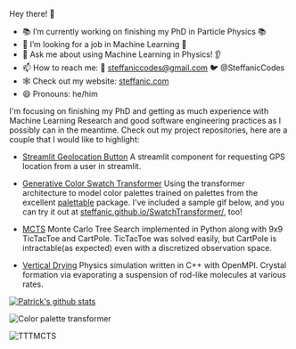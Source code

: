 Hey there! 👋

 - 📚 I’m currently working on finishing my PhD in Particle Physics 📚
 - 🤖 I’m looking for a job in Machine Learning 🤖
 - 💬 Ask me about using Machine Learning in Physics! 👂
 - 📫 How to reach me: 📧 steffaniccodes@gmail.com 🐦 @SteffanicCodes
 - 🕸️ Check out my website: [steffanic.com](www.steffanic.com)
 - 😄 Pronouns: he/him

I'm focusing on finishing my PhD and getting as much experience with Machine Learning Research and good software engineering practices as I possibly can in the meantime. Check out my project repositories, here are a couple that I would like to highlight:

 - [Streamlit Geolocation Button](https://github.com/Steffanic/streamlit-geolocation) A streamlit component for requesting GPS location from a user in streamlit.

 - [Generative Color Swatch Transformer](https://github.com/Steffanic/SwatchTransformer) Using the transformer architecture to model color palettes trained on palettes from the excellent [palettable](https://github.com/jiffyclub/palettable) package. I've included a sample gif below, and you can try it out at [steffanic.github.io/SwatchTransformer/](https://steffanic.github.io/SwatchTransformer/), too!
 
 - [MCTS](https://github.com/Steffanic/MCTS) Monte Carlo Tree Search implemented in Python along with 9x9 TicTacToe and CartPole. TicTacToe was solved easily, but CartPole is intractable(as expected) even with a discretized observation space. 
 
 - [Vertical Drying](https://github.com/Steffanic/VerticalDrying) Physics simulation written in C++ with OpenMPI. Crystal formation via evaporating a suspension of rod-like molecules at various rates. 

[![Patrick's github stats](https://github-readme-stats.vercel.app/api?username=Steffanic)](https://github.com/anuraghazra/github-readme-stats)

![Color palette transformer](https://user-images.githubusercontent.com/38746732/230979805-b4c86452-c24f-44b8-b39e-1d7c5f31fe1d.gif)

![TTTMCTS](https://user-images.githubusercontent.com/38746732/230981639-60497a95-b112-4c74-b8c3-f439e5faf4f3.gif)
